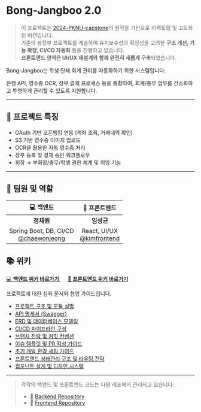 # Bong-Jangboo 2.0

> 이 프로젝트는 [2024-PKNU-capstone](https://github.com/2024-PKNU-capstone)의 원작을 기반으로 리팩토링 및 고도화된 버전입니다.  
> 기존의 봉장부 프로젝트를 계승하여 유지보수성과 확장성을 고려한 **구조 개선, 기능 확장, CI/CD 자동화** 등을 진행하고 있습니다.  
> **프론트엔드 영역은 UI/UX 재설계와 함께 완전히 새롭게 구축**되었습니다.

Bong-Jangboo는 학생 단체 회계 관리를 자동화하기 위한 시스템입니다.

은행 API, 영수증 OCR, 장부 결재 프로세스 등을 통합하여, 회계/총무 업무를 간소화하고 투명하게 관리할 수 있도록 지원합니다.

---

## 🚀 프로젝트 특징

- OAuth 기반 오픈뱅킹 연동 (계좌 조회, 거래내역 확인)
- S3 기반 영수증 이미지 업로드
- OCR을 활용한 자동 영수증 처리
- 장부 등록 및 결재 승인 워크플로우
- 회장 → 부회장/총무/학생 권한 체계 및 위임 기능

---

## 👥 팀원 및 역할

| 💻 백엔드 | 🎨 프론트엔드 |
|:--:|:--:|
| **정채원** | **임성균** |
| Spring Boot, DB, CI/CD<br>[@chaewonjeong](https://github.com/chaewonjeong) | React, UI/UX<br>[@kimfrontend](https://github.com/kimfrontend) |

## 📚 위키

<p>
  <a href="https://github.com/bong-jangboo/backend/wiki">
  💻 <strong>백엔드 위키 바로가기</strong>
</a>&nbsp;&nbsp;&nbsp;&nbsp;
<a href="https://github.com/your-org/bong-jangboo/wiki/Frontend">
  🎨 <strong>프론트엔드 위키 바로가기</strong>
</a>
</p>

프로젝트에 대한 심화 문서와 협업 가이드입니다.

- [프로젝트 구조 및 모듈 설명](https://github.com/your-org/bong-jangboo/wiki/Project-Structure)
- [API 명세서 (Swagger)](https://your-deployment-url/swagger-ui/index.html)
- [ERD 및 데이터베이스 모델링](https://github.com/your-org/bong-jangboo/wiki/ERD)
- [CI/CD 파이프라인 구성](https://github.com/your-org/bong-jangboo/wiki/CI-CD-Guide)
- [브랜치 전략 및 커밋 컨벤션](https://github.com/your-org/bong-jangboo/wiki/Git-Workflow)
- [이슈 템플릿 및 PR 작성 가이드](https://github.com/your-org/bong-jangboo/wiki/Issue-PR-Guide)
- [초기 개발 환경 세팅 가이드](https://github.com/your-org/bong-jangboo/wiki/Dev-Setup)
- [프론트엔드 상태관리 구조 및 라우팅 전략](https://github.com/your-org/bong-jangboo/wiki/Frontend-State-Routing)
- [컴포넌트 설계 및 디자인 시스템](https://github.com/your-org/bong-jangboo/wiki/Frontend-Design)

---

> 각각의 백엔드 및 프론트엔드 코드는 다음 레포에서 관리되고 있습니다:
>
> - 🔗 [Backend Repository](https://github.com/bong-jangboo/backend)
> - 🔗 [Frontend Repository](https://github.com/bong-jangboo/frontend-demo)
